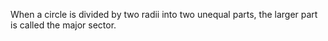 When a circle is divided by two radii into two unequal parts, the larger
part is called the major sector.
